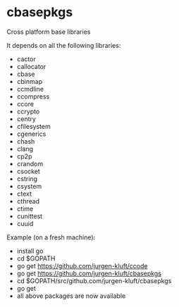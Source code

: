 # cbasepkgs

Cross platform base libraries

It depends on all the following libraries:

- cactor
- callocator
- cbase
- cbinmap
- ccmdline
- ccompress
- ccore
- ccrypto
- centry
- cfilesystem
- cgenerics
- chash
- clang
- cp2p
- crandom
- csocket
- cstring
- csystem
- ctext
- cthread
- ctime
- cunittest
- cuuid

Example (on a fresh machine):

- install go
- cd $GOPATH
- go get https://github.com/jurgen-kluft/ccode
- go get https://github.com/jurgen-kluft/cbasepkgs
- cd $GOPATH/src/github.com/jurgen-kluft/cbasepkgs
- go get
- all above packages are now available
